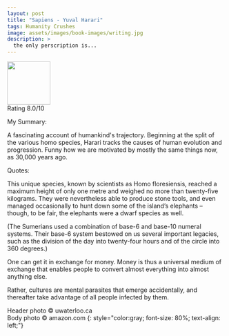 ```yaml
---
layout: post
title: "Sapiens - Yuval Harari"
tags: Humanity Crushes 
image: assets/images/book-images/writing.jpg
description: >
  the only perscription is...
---
```

<img src="https://images-na.ssl-images-amazon.com/images/I/51xwPegEzlL._SX333_BO1,204,203,200_.jpg" width="100">
<br>
Rating 8.0/10

My Summary:

A fascinating account of humankind's trajectory. Beginning at the split of the various homo species, Harari tracks the causes of human evolution and progression. Funny how we are motivated by mostly the same things now, as 30,000 years ago.

Quotes:

This unique species, known by scientists as Homo floresiensis, reached a maximum height of only one metre and weighed no more than twenty-five kilograms. They were nevertheless able to produce stone tools, and even managed occasionally to hunt down some of the island’s elephants – though, to be fair, the elephants were a dwarf species as well.

(The Sumerians used a combination of base-6 and base-10 numeral systems. Their base-6 system bestowed on us several important legacies, such as the division of the day into twenty-four hours and of the circle into 360 degrees.)

One can get it in exchange for money. Money is thus a universal medium of exchange that enables people to convert almost everything into almost anything else.

Rather, cultures are mental parasites that emerge accidentally, and thereafter take advantage of all people infected by them.

Header photo &copy; uwaterloo.ca<br>
Body photo &copy; amazon.com
{: style="color:gray; font-size: 80%; text-align: left;"}